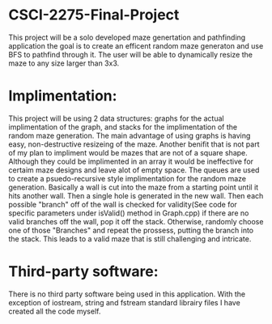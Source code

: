 # CSCI-2275-Final-Project
This project will be a solo developed maze genertation and pathfinding application the goal is to create an efficent random maze generaton and use BFS to pathfind through it. The user will be able to dynamically resize the maze to any size larger than 3x3. 
# Implimentation:
 This project will be using 2 data structures: graphs for the actual implimentation of the graph, and stacks for the implimentation of the random maze generation. The main advantage of using graphs is having easy, non-destructive resizeing of the maze. Another benifit that is not part of my plan to impliment would be mazes that are not of a square shape. Although they could be implimented in an array it would be ineffective for certaim maze designs and leave alot of empty space. The queues are used to create a psuedo-recursive style implimentation for the random maze generation. Basically a wall is cut into the maze from a starting point until it hits another wall. Then a single hole is generated in the new wall. Then each possible "branch" off of the wall is checked for validity(See code for specific parameters under isValid() method in Graph.cpp) if there are no valid branches off the wall, pop it off the stack. Otherwise, randomly choose one of those "Branches" and repeat the prossess, putting the branch into the stack. This leads to a valid maze that is still challenging and intricate. 
 # Third-party software:
There is no third party software being used in this application. With the exception of iostream, string and fstream standard librairy files I have created all the code myself. 
